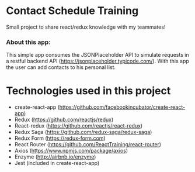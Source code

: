 # Contact Schedule Training
Small project to share react/redux knowledge with my teammates!

### About this app:
This simple app consumes the JSONPlaceholder API to simulate requests in a restful backend API (https://jsonplaceholder.typicode.com/).
With this app the user can add contacts to his personal list.

# Technologies used in this project
- create-react-app (https://github.com/facebookincubator/create-react-app)
- Redux (https://github.com/reactjs/redux)
- React-redux (https://github.com/reactjs/react-redux)
- Redux Saga (https://github.com/redux-saga/redux-saga)
- Redux Form (https://redux-form.com)
- React Router (https://github.com/ReactTraining/react-router)
- Axios (https://www.npmjs.com/package/axios)
- Enzyme (http://airbnb.io/enzyme)
- Jest (included in create-react-app)
